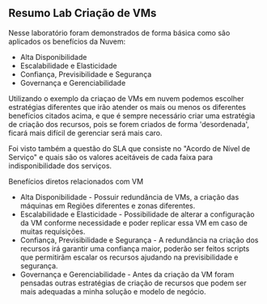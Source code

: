 ## Resumo Lab Criação de VMs

Nesse laboratório foram demonstrados de forma básica como são aplicados os benefícios da Nuvem:

 - Alta Disponibilidade
 - Escalabilidade e Elasticidade
 - Confiança, Previsibilidade e Segurança
 - Governança e Gerenciabilidade

Utilizando o exemplo da criaçao de VMs em nuvem podemos escolher estratégias diferentes que irão atender os mais ou menos os diferentes benefícios citados acima, e que é sempre necessário criar uma estratégia de criação dos recursos, pois se forem criados de forma 'desordenada', ficará mais difícil de gerenciar será mais caro.

Foi visto também a questão do SLA que consiste no "Acordo de Nível de Serviço" e quais são os valores aceitáveis de cada faixa para indisponibilidade dos serviços.

Benefícios diretos relacionados com VM

- Alta Disponibilidade - Possuir redundância de VMs, a criação das máquinas em Regiões diferentes e zonas diferentes.
- Escalabilidade e Elasticidade - Possibilidade de alterar a configuração da VM conforme necessidade e poder replicar essa VM em caso de muitas requisições.
- Confiança, Previsibilidade e Segurança - A redundância na criação dos recursos irá garantir uma confiança maior, poderão ser feitos scripts que permitirãm escalar os recursos ajudando na previsibilidade e segurança.
- Governança e Gerenciabilidade - Antes da criação da VM foram pensadas outras estratégias de criação de recursos que podem ser mais adequadas a minha solução e modelo de negócio.

